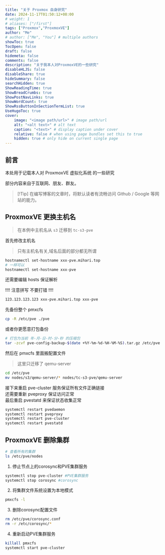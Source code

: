 ```yaml
---
title: "关于 Proxmox 自身研究"
date: 2024-11-17T01:50:12+08:00
# weight: 1
# aliases: ["/first"]
tags: ["Proxmox","ProxmoxVE"]
author: "Me"
# author: ["Me", "You"] # multiple authors
showToc: true
TocOpen: false
draft: false
hidemeta: false
comments: false
description: "关于我本人对ProxmoxVE的一些研究"
disableHLJS: false
disableShare: true
hideSummary: false
searchHidden: true
ShowReadingTime: true
ShowBreadCrumbs: true
ShowPostNavLinks: true
ShowWordCount: true
ShowRssButtonInSectionTermList: true
UseHugoToc: true
cover:
    image: "<image path/url>" # image path/url
    alt: "<alt text>" # alt text
    caption: "<text>" # display caption under cover
    relative: false # when using page bundles set this to true
    hidden: true # only hide on current single page
---
```


## 前言

本处用于记载本人对 ProxmoxVE 虚拟化系统 的一些研究

部分内容来自于互联网、朋友、群友。

> [!Tip] 在编写博客的文章时，将默认读者有流畅访问 Github / Google 等网站的能力。

## ProxmoxVE 更换主机名

> 在本例中主机名从 `s3` 迁移到 `tc-s3-pve`

首先修改主机名

> 只有主机名有关,域名后面的部分都无所谓

```bash
hostnamectl set-hostname xxx-pve.mihari.top
# 一样可以
hostnamectl set-hostname xxx-pve
```

还需要编辑 hosts 保证解析

!!!! 注意拼写 不要打错 !!!!

```txt
123.123.123.123 xxx-pve.mihari.top xxx-pve
```

先备份整个 pmxcfs

```bash
cp -R /etc/pve ./pve
```

或者你更愿意打包备份

```bash
# 打包为当前 年-月-日-时-分-秒 的压缩包
tar -zcvf pve-config-backup-$(date +%Y-%m-%d-%H-%M-%S).tar.gz /etc/pve
```

然后在 pmxcfs 里面搬配置文件

> 这里只迁移了 qemu-server

```bash
cd /etc/pve
mv nodes/s3/qemu-server/* nodes/tc-s3-pve/qemu-server
```

接下来重启 pve-cluster 服务保证所有文件正确链接  
还需要重新 pveproxy 保证访问正常  
最后重启 pvestatd 来保证状态收集正常

```bash
systemctl restart pvedaemon
systemctl restart pveproxy
systemctl restart pve-cluster
systemctl restart pvestatd
```

## ProxmoxVE 删除集群

```bash
# 查看所有的集群
ls /etc/pve/nodes
```

1.  停止节点上的corosync和PVE集群服务

```bash
systemctl stop pve-cluster #PVE集群服务
systemctl stop corosync #corosync
```

2.  将集群文件系统设置为本地模式
    
```bash
pmxcfs -l
```
    
3.  删除corosync配置文件

```bash
rm /etc/pve/corosync.conf
rm -r /etc/corosync/*
```

4.  重新启动PVE集群服务

```bash
killall pmxcfs
systemctl start pve-cluster
```